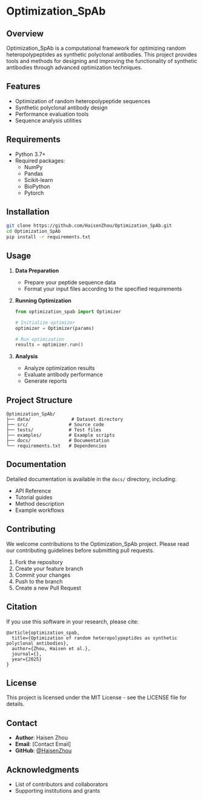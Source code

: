 # Optimization_SpAb

## Overview
Optimization_SpAb is a computational framework for optimizing random heteropolypeptides as synthetic polyclonal antibodies. This project provides tools and methods for designing and improving the functionality of synthetic antibodies through advanced optimization techniques.

## Features
- Optimization of random heteropolypeptide sequences
- Synthetic polyclonal antibody design
- Performance evaluation tools
- Sequence analysis utilities

## Requirements
- Python 3.7+
- Required packages:
  - NumPy
  - Pandas
  - Scikit-learn
  - BioPython
  - Pytorch

## Installation
```bash
git clone https://github.com/HaisenZhou/Optimization_SpAb.git
cd Optimization_SpAb
pip install -r requirements.txt
```

## Usage
1. **Data Preparation**
   - Prepare your peptide sequence data
   - Format your input files according to the specified requirements

2. **Running Optimization**
   ```python
   from optimization_spab import Optimizer
   
   # Initialize optimizer
   optimizer = Optimizer(params)
   
   # Run optimization
   results = optimizer.run()
   ```

3. **Analysis**
   - Analyze optimization results
   - Evaluate antibody performance
   - Generate reports

## Project Structure
```
Optimization_SpAb/
├── data/               # Dataset directory
├── src/               # Source code
├── tests/             # Test files
├── examples/          # Example scripts
├── docs/              # Documentation
└── requirements.txt   # Dependencies
```

## Documentation
Detailed documentation is available in the `docs/` directory, including:
- API Reference
- Tutorial guides
- Method description
- Example workflows

## Contributing
We welcome contributions to the Optimization_SpAb project. Please read our contributing guidelines before submitting pull requests.

1. Fork the repository
2. Create your feature branch
3. Commit your changes
4. Push to the branch
5. Create a new Pull Request

## Citation
If you use this software in your research, please cite:
```
@article{optimization_spab,
  title={Optimization of random heteropolypeptides as synthetic polyclonal antibodies},
  author={Zhou, Haisen et al.},
  journal={},
  year={2025}
}
```

## License
This project is licensed under the MIT License - see the LICENSE file for details.

## Contact
- **Author**: Haisen Zhou
- **Email**: [Contact Email]
- **GitHub**: [@HaisenZhou](https://github.com/HaisenZhou)

## Acknowledgments
- List of contributors and collaborators
- Supporting institutions and grants